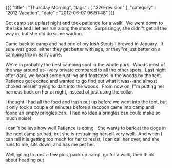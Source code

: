{{{ "title" : "Thursday Morning", "tags" : [ "326-revision" ], "category" : "2012 Vacation", "date" : "2012-06-07 06:51:48" }}}

Got camp set up last night and took patience for a walk.  We went down to the lake and I let her run along the shore.  Surprisingly, she didn''t get all the way in, but she did do some wading.

Came back to camp and had one of my Irish Stouts I brewed in January.  It sure was good, either they get better with age, or they''re just better on a camping trip in early June.

We're in probably the best camping spot in the whole park.  Woods most of the way around us--very private compared to all the other spots.  Last night after dark, we heard some rustling and footsteps in the woods by the tent.  Patience got excited and wanted to go find out what it was--and almost choked herself trying to dart into the woods.  From now on, I''m putting her harness back on her at night, instead of just using the collar.

I thought I had all the food and trash put up before we went into the tent, but it only took a couple of minutes before a raccoon came into camp and found an empty pringles can.  I had no idea a pringles can could make so much noise!

I can''t believe how well Patience is doing.  She wants to bark at the dogs in the next camp so bad, but she is restraining herself very well.  And when I can tell it is getting too much for her to resist, I can call her over, and she runs to me, sits down, and has me pet her.

Well, going to post a few pics, pack up camp, go for a walk, then think about heading out